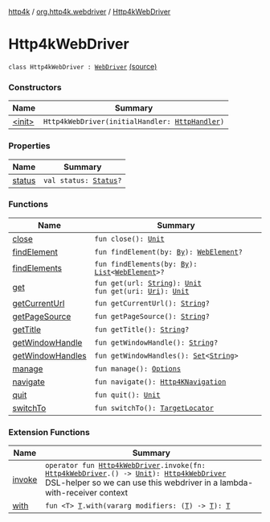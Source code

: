 [http4k](../../index.md) / [org.http4k.webdriver](../index.md) / [Http4kWebDriver](./index.md)

# Http4kWebDriver

`class Http4kWebDriver : `[`WebDriver`](https://seleniumhq.github.io/selenium/docs/api/java/org/openqa/selenium/WebDriver.html) [(source)](https://github.com/http4k/http4k/blob/master/http4k-testing-webdriver/src/main/kotlin/org/http4k/webdriver/Http4kWebDriver.kt#L34)

### Constructors

| Name | Summary |
|---|---|
| [&lt;init&gt;](-init-.md) | `Http4kWebDriver(initialHandler: `[`HttpHandler`](../../org.http4k.core/-http-handler.md)`)` |

### Properties

| Name | Summary |
|---|---|
| [status](status.md) | `val status: `[`Status`](../../org.http4k.core/-status/index.md)`?` |

### Functions

| Name | Summary |
|---|---|
| [close](close.md) | `fun close(): `[`Unit`](https://kotlinlang.org/api/latest/jvm/stdlib/kotlin/-unit/index.html) |
| [findElement](find-element.md) | `fun findElement(by: `[`By`](https://seleniumhq.github.io/selenium/docs/api/java/org/openqa/selenium/By.html)`): `[`WebElement`](https://seleniumhq.github.io/selenium/docs/api/java/org/openqa/selenium/WebElement.html)`?` |
| [findElements](find-elements.md) | `fun findElements(by: `[`By`](https://seleniumhq.github.io/selenium/docs/api/java/org/openqa/selenium/By.html)`): `[`List`](https://kotlinlang.org/api/latest/jvm/stdlib/kotlin.collections/-list/index.html)`<`[`WebElement`](https://seleniumhq.github.io/selenium/docs/api/java/org/openqa/selenium/WebElement.html)`>?` |
| [get](get.md) | `fun get(url: `[`String`](https://kotlinlang.org/api/latest/jvm/stdlib/kotlin/-string/index.html)`): `[`Unit`](https://kotlinlang.org/api/latest/jvm/stdlib/kotlin/-unit/index.html)<br>`fun get(uri: `[`Uri`](../../org.http4k.core/-uri/index.md)`): `[`Unit`](https://kotlinlang.org/api/latest/jvm/stdlib/kotlin/-unit/index.html) |
| [getCurrentUrl](get-current-url.md) | `fun getCurrentUrl(): `[`String`](https://kotlinlang.org/api/latest/jvm/stdlib/kotlin/-string/index.html)`?` |
| [getPageSource](get-page-source.md) | `fun getPageSource(): `[`String`](https://kotlinlang.org/api/latest/jvm/stdlib/kotlin/-string/index.html)`?` |
| [getTitle](get-title.md) | `fun getTitle(): `[`String`](https://kotlinlang.org/api/latest/jvm/stdlib/kotlin/-string/index.html)`?` |
| [getWindowHandle](get-window-handle.md) | `fun getWindowHandle(): `[`String`](https://kotlinlang.org/api/latest/jvm/stdlib/kotlin/-string/index.html)`?` |
| [getWindowHandles](get-window-handles.md) | `fun getWindowHandles(): `[`Set`](https://kotlinlang.org/api/latest/jvm/stdlib/kotlin.collections/-set/index.html)`<`[`String`](https://kotlinlang.org/api/latest/jvm/stdlib/kotlin/-string/index.html)`>` |
| [manage](manage.md) | `fun manage(): `[`Options`](https://seleniumhq.github.io/selenium/docs/api/java/org/openqa/selenium/WebDriver/Options.html) |
| [navigate](navigate.md) | `fun navigate(): `[`Http4KNavigation`](../-http4-k-navigation/index.md) |
| [quit](quit.md) | `fun quit(): `[`Unit`](https://kotlinlang.org/api/latest/jvm/stdlib/kotlin/-unit/index.html) |
| [switchTo](switch-to.md) | `fun switchTo(): `[`TargetLocator`](https://seleniumhq.github.io/selenium/docs/api/java/org/openqa/selenium/WebDriver/TargetLocator.html) |

### Extension Functions

| Name | Summary |
|---|---|
| [invoke](../invoke.md) | `operator fun `[`Http4kWebDriver`](./index.md)`.invoke(fn: `[`Http4kWebDriver`](./index.md)`.() -> `[`Unit`](https://kotlinlang.org/api/latest/jvm/stdlib/kotlin/-unit/index.html)`): `[`Http4kWebDriver`](./index.md)<br>DSL-helper so we can use this webdriver in a lambda-with-receiver context |
| [with](../../org.http4k.core/with.md) | `fun <T> `[`T`](../../org.http4k.core/with.md#T)`.with(vararg modifiers: (`[`T`](../../org.http4k.core/with.md#T)`) -> `[`T`](../../org.http4k.core/with.md#T)`): `[`T`](../../org.http4k.core/with.md#T) |
